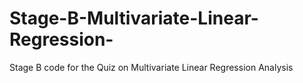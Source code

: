 # Stage-B-Multivariate-Linear-Regression-
Stage B code for the Quiz on Multivariate Linear Regression Analysis
